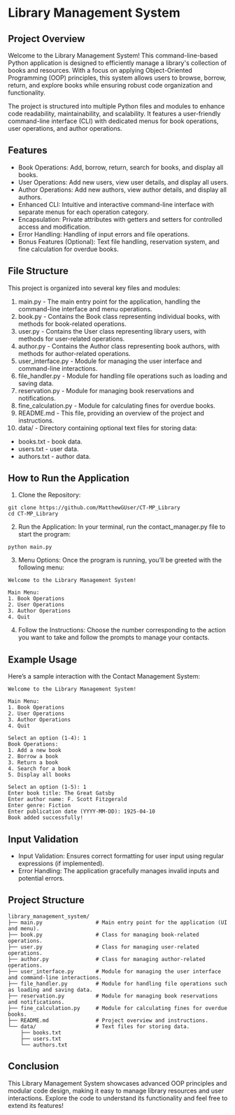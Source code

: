 # Library Management System
## Project Overview
Welcome to the Library Management System! This command-line-based Python application is designed to efficiently manage a library's collection of books and resources. With a focus on applying Object-Oriented Programming (OOP) principles, this system allows users to browse, borrow, return, and explore books while ensuring robust code organization and functionality.

The project is structured into multiple Python files and modules to enhance code readability, maintainability, and scalability. It features a user-friendly command-line interface (CLI) with dedicated menus for book operations, user operations, and author operations.

## Features
* Book Operations: Add, borrow, return, search for books, and display all books.
* User Operations: Add new users, view user details, and display all users.
* Author Operations: Add new authors, view author details, and display all authors.
* Enhanced CLI: Intuitive and interactive command-line interface with separate menus for each operation category.
* Encapsulation: Private attributes with getters and setters for controlled access and modification.
* Error Handling: Handling of input errors and file operations.
* Bonus Features (Optional): Text file handling, reservation system, and fine calculation for overdue books.

## File Structure
This project is organized into several key files and modules:

1. main.py - The main entry point for the application, handling the command-line interface and menu operations.
2. book.py - Contains the Book class representing individual books, with methods for book-related operations.
3. user.py - Contains the User class representing library users, with methods for user-related operations.
4. author.py - Contains the Author class representing book authors, with methods for author-related operations.
5. user_interface.py - Module for managing the user interface and command-line interactions.
6. file_handler.py - Module for handling file operations such as loading and saving data.
7. reservation.py - Module for managing book reservations and notifications.
8. fine_calculation.py - Module for calculating fines for overdue books.
9. README.md - This file, providing an overview of the project and instructions.
10. data/ - Directory containing optional text files for storing data:
* books.txt - book data.
* users.txt - user data.
* authors.txt - author data.

## How to Run the Application
1. Clone the Repository:

```
git clone https://github.com/MatthewGUser/CT-MP_Library
cd CT-MP_Library
```

2. Run the Application: In your terminal, run the contact_manager.py file to start the program:
```
python main.py
```

3. Menu Options: Once the program is running, you’ll be greeted with the following menu:
```
Welcome to the Library Management System!

Main Menu:
1. Book Operations
2. User Operations
3. Author Operations
4. Quit
```
4. Follow the Instructions: Choose the number corresponding to the action you want to take and follow the prompts to manage your contacts.

## Example Usage
Here’s a sample interaction with the Contact Management System:

```
Welcome to the Library Management System!

Main Menu:
1. Book Operations
2. User Operations
3. Author Operations
4. Quit

Select an option (1-4): 1
Book Operations:
1. Add a new book
2. Borrow a book
3. Return a book
4. Search for a book
5. Display all books

Select an option (1-5): 1
Enter book title: The Great Gatsby
Enter author name: F. Scott Fitzgerald
Enter genre: Fiction
Enter publication date (YYYY-MM-DD): 1925-04-10
Book added successfully!
```

## Input Validation
* Input Validation: Ensures correct formatting for user input using regular expressions (if implemented).
* Error Handling: The application gracefully manages invalid inputs and potential errors.

## Project Structure
```
library_management_system/
├── main.py                 # Main entry point for the application (UI and menu).
├── book.py                 # Class for managing book-related operations.
├── user.py                 # Class for managing user-related operations.
├── author.py               # Class for managing author-related operations.
├── user_interface.py       # Module for managing the user interface and command-line interactions.
├── file_handler.py         # Module for handling file operations such as loading and saving data.
├── reservation.py          # Module for managing book reservations and notifications.
├── fine_calculation.py     # Module for calculating fines for overdue books.
├── README.md               # Project overview and instructions.
└── data/                   # Text files for storing data.
    ├── books.txt           
    ├── users.txt           
    └── authors.txt         
```

## Conclusion
This Library Management System showcases advanced OOP principles and modular code design, making it easy to manage library resources and user interactions. Explore the code to understand its functionality and feel free to extend its features!